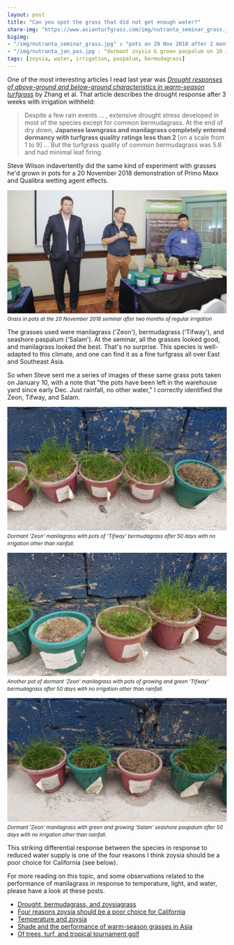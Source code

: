 ```yaml
---
layout: post
title: "Can you spot the grass that did not get enough water?"
share-img: "https://www.asianturfgrass.com/img/nutranta_seminar_grass.jpg"
bigimg:
- "/img/nutranta_seminar_grass.jpg" : "pots on 20 Nov 2018 after 2 months of regular irrigation"
- "/img/nutranta_jan_pas.jpg : "dormant zoysia & green paspalum on 10 January 2019 after 50 days with no irrigation"
tags: [zoysia, water, irrigation, paspalum, bermudagrass]
---
```


One of the most interesting articles I read last year was [*Drought responses of above-ground and below-ground characteristics in warm-season turfgrass*](https://dx.doi.org/10.1111/jac.12301) by Zhang et al. That article describes the drought response after 3 weeks with irrigation withheld:

> Despite a few rain events ... , extensive drought stress developed in most of the species except for common bermudagrass. At the end of dry down, **Japanese lawngrass and manilagrass completely entered dormancy with turfgrass quality ratings less than 2** [on a scale from 1 to 9] ... But the turfgrass quality of common bermudagrass was 5.6 and had minimal leaf firing.

Steve Wilson indavertently did the same kind of experiment with grasses he'd grown in pots for a 20 November 2018 demonstration of Primo Maxx and Qualibra wetting agent effects.

![Nutranta seminar grass pots on Nov 20 in Manila](/img/nutranta_seminar_grass.jpg)
<small>*Grass in pots at the 20 November 2018 seminar after two months of regular irrigation*</small>

The grasses used were manilagrass ('Zeon'), bermudagrass ('Tifway'), and seashore paspalum ('Salam'). At the seminar, all the grasses looked good, and manilagrass looked the best. That's no surprise. This species is well-adapted to this climate, and one can find it as a fine turfgrass all over East and Southeast Asia.

So when Steve sent me a series of images of these same grass pots taken on January 10, with a note that "the pots have been left in the warehouse yard since early Dec. Just rainfall, no other water," I correctly identified the Zeon, Tifway, and Salam.

![](/img/nutranta_jan_bermuda.jpg)
<small>*Dormant 'Zeon' manilagrass with pots of 'Tifway' bermudagrass after 50 days with no irrigation other than rainfall.*</small>

![](/img/nutranta_jan_bermuda2.jpg)
<small>*Another pot of dormant 'Zeon' manilagrass with pots of growing and green 'Tifway' bermudagrass after 50 days with no irrigation other than rainfall.*</small>

![](/img/nutranta_jan_pas.jpg)
<small>*Dormant 'Zeon' manilagrass with green and growing 'Salam' seashore paspalum after 50 days with no irrigation other than rainfall.*</small>

This striking differential response between the species in response to reduced water supply is one of the four reasons I think zoysia should be a poor choice for California (see below).

For more reading on this topic, and some observations related to the performance of manilagrass in response to temperature, light, and water, please have a look at these posts.

* [Drought, bermudagrass, and zoysiagrass](https://www.asianturfgrass.com/2018-10-15-drought-bermudagrass-zoysiagrass/)
* [Four reasons zoysia should be a poor choice for California](https://www.asianturfgrass.com/2018-10-15-four-reasons-zoysia-poor-choice-california/)
* [Temperature and zoysia](https://www.asianturfgrass.com/2018-07-23-temperature-and-zoysia/)
* [Shade and the performance of warm-season grasses in Asia](https://www.blog.asianturfgrass.com/2013/02/shade-and-the-performance-of-warm-season-grasses.html)
* [Of trees, turf, and tropical tournament golf](https://www.blog.asianturfgrass.com/2014/05/of-trees-turf-and-tournament-golf.html)
